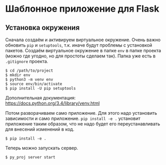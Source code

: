 # Шаблонное приложение для Flask

## Установка окружения

Cначала создаём и активируем виртуальное окружение. Очень важно обновить 
`pip` и `setuptools`, т.к. иначе будут проблемы с установкой пакетов. Создаём
виртуальное окружение в папке `env` в папке проекта (можно где угодно, но для
простоты сделаем так). Папка уже есть в `.gitignore` проекта.

```shell
$ cd /path/to/project
$ mkdir env
$ python3 -m venv env
$ source env/bin/activate
$ pip install -U pip setuptools
```

Дополнительная документация: https://docs.python.org/3.4/library/venv.html

Потом разворачиваем само приложение. Для этого надо установить зависимости и 
само приложение. `pip install -e .` установит приложение таким образом, что не
надо будет его переустанавливать для внесений изменений в код. 

```shell
$ pip install -e .
```

Теперь можно запускать сервер.

```shell
$ py_proj server start
```
